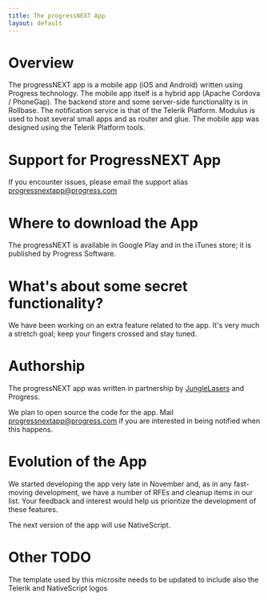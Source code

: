 ```yaml
---
title: The progressNEXT App
layout: default
---
```

 
# Overview
The progressNEXT app is a mobile app (iOS and Android) written using Progress technology.  The mobile app itself is a hybrid app (Apache Cordova / PhoneGap).  The backend store and some server-side functionality is in Rollbase.  The notification service is that of the Telerik Platform.  Modulus is used to host several small apps and as router and glue.  The mobile app was designed using the Telerik Platform tools.

# Support for ProgressNEXT App
If you encounter issues, please email the support alias [progressnextapp@progress.com](mailto:progressnextapp@progress.com)

# Where to download the App
The progressNEXT is available in Google Play and in the iTunes store; it is published by Progress Software.

# What's about some secret functionality?
We have been working on an extra feature related to the app.  It's very much a stretch goal; keep your fingers crossed and stay tuned.

# Authorship
The progressNEXT app was written in partnership by [JungleLasers](http://www.geo30.com/) and Progress.

We plan to open source the code for the app.  Mail [progressnextapp@progress.com](mailto:progressnextapp@progress.com) if you are interested in being notified when this happens. 

# Evolution of the App
We started developing the app very late in November and, as in any fast-moving development, we have a number of RFEs and cleanup items in our list.  Your feedback and interest would help us prioritize the development of these features.

The next version of the app will use NativeScript.

# Other TODO
The template used by this microsite needs to be updated to include also the Telerik and NativeScript logos
 
